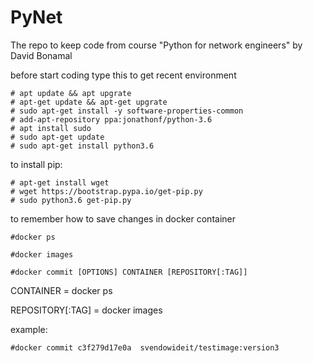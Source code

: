 # PyNet
The repo to keep code from course "Python for network engineers" by David Bonamal

before start coding type this to get recent environment
```
# apt update && apt upgrate
# apt-get update && apt-get upgrate
# sudo apt-get install -y software-properties-common
# add-apt-repository ppa:jonathonf/python-3.6
# apt install sudo
# sudo apt-get update
# sudo apt-get install python3.6
```
to install pip:
```
# apt-get install wget
# wget https://bootstrap.pypa.io/get-pip.py
# sudo python3.6 get-pip.py
```


to remember how to save changes in docker container
```
#docker ps

#docker images

#docker commit [OPTIONS] CONTAINER [REPOSITORY[:TAG]]
```
CONTAINER = docker ps

REPOSITORY[:TAG] = docker images

example:
```
#docker commit c3f279d17e0a  svendowideit/testimage:version3
```
